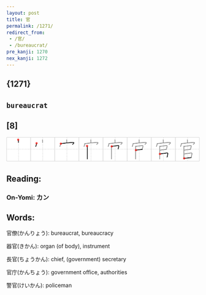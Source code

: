 ```yaml
---
layout: post
title: 官
permalink: /1271/
redirect_from:
 - /官/
 - /bureaucrat/
pre_kanji: 1270
nex_kanji: 1272
---
```


## {1271}

## `bureaucrat`

## [8]

<div class="stroke"><img src="../images/E5AE98.png" /></div>

## Reading:

### On-Yomi: カン

## Words:

官僚(かんりょう): bureaucrat, bureaucracy

器官(きかん): organ (of body), instrument

長官(ちょうかん): chief, (government) secretary

官庁(かんちょう): government office, authorities

警官(けいかん): policeman
